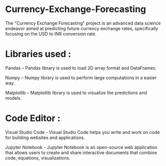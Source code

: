 # Currency-Exchange-Forecasting 

The "Currency Exchange Forecasting" project is an advanced data science endeavor aimed at predicting future currency exchange rates, specifically focusing on the USD to INR conversion rate.

# Libraries used :

Pandas – Pandas library is used to load 2D array format and DataFrames.

Numpy – Numpy library is used to perform large computations in a easier way.

Matplotlib – Matplotlib library is used to visualize the predictions and models.

# Code Editor :

Visual Studio Code - Visual Studio Code helps you write and work on code for building websites and applications.

Jupyter Notebook - Jupyter Notebook is an open-source web application that allows users to create and share interactive documents that combine code, equations, visualizations.
